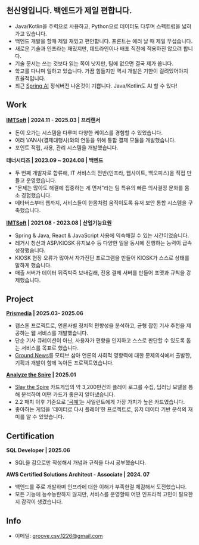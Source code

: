  ## 천신영입니다. 백엔드가 제일 편합니다.
 * Java/Kotlin을 주력으로 사용하고, Python으로 데이터도 다루며 스펙트럼을 넓혀가고 있습니다.
 * 백엔드 개발을 할때 제일 재밌고 편안합니다. 프론트는 에러 날 때 제일 무섭습니다.
 * 새로운 기술과 인프라는 재밌지만, 데드라인이나 배포 직전에 적용하진 않으려 합니다.
 * 기술 문서는 쓰는 것보다 읽는 쪽이 낫지만, 팀에 없으면 결국 제가 씁니다.
 * 학교를 다니며 일하고 있습니다. 가끔 힘들지만 역시 개발은 기한이 걸려있어야지 효율적입니다.
 * 최근 [Spring AI](https://github.com/spring-projects/spring-ai) 정식버전 나온것이 기쁩니다. Java/Kotlin도 AI 할 수 있다!
 
 ## Work
 
 **[IMTSoft](http://www.imtsoft.co.kr/) | 2024.11 - 2025.03 | 프리랜서**
 * 돈이 오가는 시스템을 다루며 다양한 케이스를 경험할 수 있었습니다.
 * 여러 VAN사(결제대행사)와의 연동을 위해 통합 결제 모듈을 개발했습니다.
 * 포인트 적립, 사용, 관리 시스템을 개발했습니다.
 
 **테너시티즈 | 2023.09 ~ 2024.08 | 백엔드**
 * 두 번째 개발자로 합류해, IT 서비스의 전반(인프라, 웹사이트, 백오피스)을 직접 만들고 운영했습니다.
 * “문제는 많아도 해결에 집중하는 게 먼저”라는 팀 특유의 빠른 의사결정 문화를 몸소 경험했습니다.
 * 메타버스부터 웹까지, 서비스들이 한몸처럼 움직이도록 유저 보안 통합 시스템을 구축했습니다.
 
 **[IMTSoft](http://www.imtsoft.co.kr/) | 2021.08 - 2023.08 | 산업기능요원**  
 * Spring & Java, React & JavaScript 사용에 익숙해질 수 있는 시간이었습니다.
 * 레거시 청산과 ASP/KIOSK 유지보수 등 다양한 일을 동시에 진행하는 능력이 급속 성장했습니다.
 * KIOSK 현장 오류가 많아서 자가진단 프로그램을 만들어 KIOSK가 스스로 상태를 말하게 했습니다.
 * 매출 서버가 데이터 뒤죽박죽 보내길래, 전용 결제 서버를 만들어 포맷과 규칙을 강제했습니다.
 
 ## Project
 
 **[Prismedia](https://github.com/Prismedia) | 2025.03- 2025.06**  
 * 캡스톤 프로젝트로, 언론사별 정치적 편향성을 분석하고, 균형 잡힌 기사 추천을 제공하는 웹 서비스를 개발했습니다.
 * 단순 기사 큐레이션이 아닌, 사용자가 편향을 인지하고 스스로 판단할 수 있도록 돕는 서비스를 목표로 했습니다.
 * [Ground News](https://ground.news/)를 모티브 삼아 언론의 사회적 영향력에 대한 문제의식에서 출발한, 기획과 개발이 함께 녹아든 프로젝트였습니다.
 
 **[Analyze the Spire](https://github.com/AssembleCat/analyze-the-spire) | 2025.01**  
 * [Slay the Spire](https://store.steampowered.com/app/646570/Slay_the_Spire/) 카드게임의 약 3,200만건의 플레이 로그를 수집, 딥러닝 모델을 통해 분석하여 어떤 카드가 좋은지 알아냈습니다.
 * 2.2 패치 이후 기준으로 ['곡예'](https://slay-the-spire.fandom.com/wiki/Acrobatics)는 사일런트에게 가장 가치가 높은 카드였습니다.
 * 좋아하는 게임을 '데이터로 다시 플레이'한 프로젝트로, 유저 데이터 기반 분석의 재미를 알 수 있었습니다.
 
 ## Certification
 
 **SQL Developer | 2025.06**
 * SQL을 감으로만 작성해서 개념과 규칙을 다시 공부했습니다.
 
 **AWS Certified Solutions Architect - Associate | 2024. 07**
 * 백엔드를 주로 개발하며 인프라에 대한 이해가 부족한걸 체감해서 도전했습니다.
 * 모든 기능에 능수능란하지 않지만, 서비스를 운영할때 어떤 인프라적 고민이 필요한지 감각이 생겼습니다.
 
 ## Info
 
 * 이메일: groove.csy.1226@gmail.com

